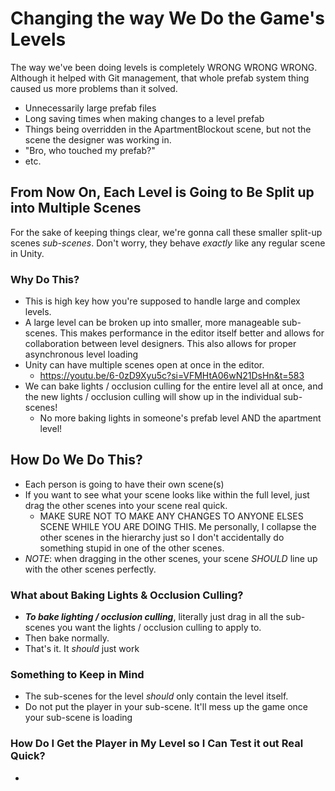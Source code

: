 # Changing the way We Do the Game's Levels

The way we've been doing levels is completely WRONG WRONG WRONG. Although it helped with Git management, that whole prefab system thing caused us more problems than it solved.

- Unnecessarily large prefab files
- Long saving times when making changes to a level prefab
- Things being overridden in the ApartmentBlockout scene, but not the scene the designer was working in.
- "Bro, who touched my prefab?"
- etc.

## From Now On, Each Level is Going to Be Split up into Multiple Scenes

For the sake of keeping things clear, we're gonna call these smaller split-up scenes *sub-scenes*. Don't worry, they behave *exactly* like any regular scene in Unity.

### Why Do This?
- This is high key how you're supposed to handle large and complex levels.
- A large level can be broken up into smaller, more manageable sub-scenes. This makes performance in the editor itself better and allows for collaboration between level designers. This also allows for proper asynchronous level loading
- Unity can have multiple scenes open at once in the editor.
	- <https://youtu.be/6-0zD9Xyu5c?si=VFMHtA06wN21DsHn&t=583>
- We can bake lights / occlusion culling for the entire level all at once, and the new lights / occlusion culling will show up in the individual sub-scenes!
	- No more baking lights in someone's prefab level AND the apartment level!

## How Do We Do This?
- Each person is going to have their own scene(s)
- If you want to see what your scene looks like within the full level, just drag the other scenes into your scene real quick.
	- MAKE SURE NOT TO MAKE ANY CHANGES TO ANYONE ELSES SCENE WHILE YOU ARE DOING THIS. Me personally, I collapse the other scenes in the hierarchy just so I don't accidentally do something stupid in one of the other scenes.
- *NOTE*: when dragging in the other scenes, your scene *SHOULD* line up with the other scenes perfectly.

### What about Baking Lights & Occlusion Culling?
- ***To bake lighting / occlusion culling***, literally just drag in all the sub-scenes you want the lights / occlusion culling to apply to.
- Then bake normally.
- That's it. It *should* just work

### Something to Keep in Mind
- The sub-scenes for the level *should* only contain the level itself.
- Do not put the player in your sub-scene. It'll mess up the game once your sub-scene is loading

### How Do I Get the Player in My Level so I Can Test it out Real Quick?
-
